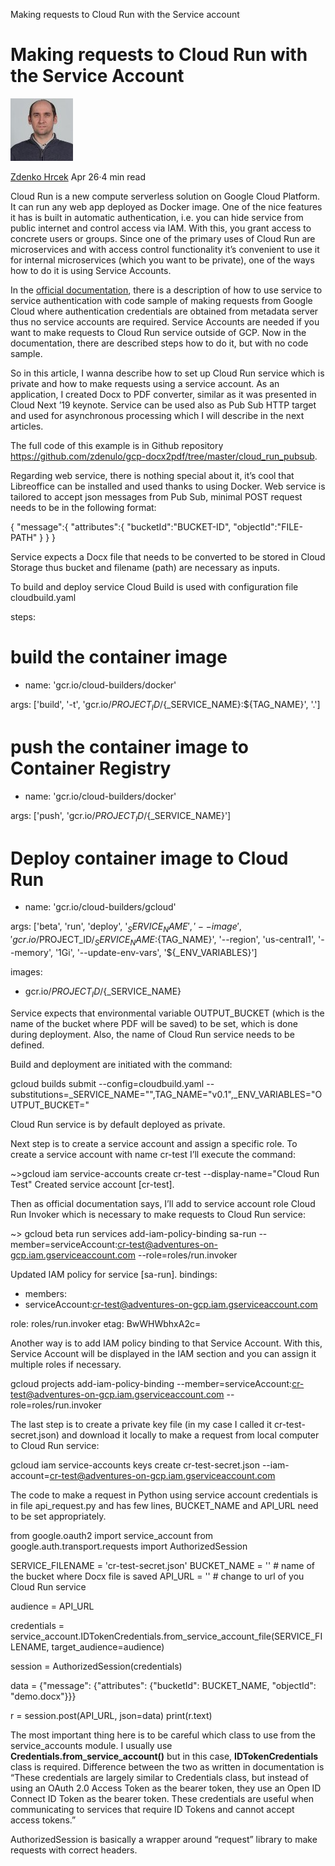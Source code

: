 Making requests to Cloud Run with the Service account

# Making requests to Cloud Run with the Service Account

[![2*1SPuBB83vjwqBHL5mNzcuQ.jpeg](../_resources/701f2a216fa221489fa9dd6f49a486d5.jpg)](https://medium.com/@zdenulo?source=post_header_lockup)

[Zdenko Hrcek](https://medium.com/@zdenulo)
Apr 26·4 min read

Cloud Run is a new compute serverless solution on Google Cloud Platform. It can run any web app deployed as Docker image. One of the nice features it has is built in automatic authentication, i.e. you can hide service from public internet and control access via IAM. With this, you grant access to concrete users or groups. Since one of the primary uses of Cloud Run are microservices and with access control functionality it’s convenient to use it for internal microservices (which you want to be private), one of the ways how to do it is using Service Accounts.

In the [official documentation](https://cloud.google.com/run/docs/securing/authenticating#service-to-service), there is a description of how to use service to service authentication with code sample of making requests from Google Cloud where authentication credentials are obtained from metadata server thus no service accounts are required. Service Accounts are needed if you want to make requests to Cloud Run service outside of GCP. Now in the documentation, there are described steps how to do it, but with no code sample.

So in this article, I wanna describe how to set up Cloud Run service which is private and how to make requests using a service account. As an application, I created Docx to PDF converter, similar as it was presented in Cloud Next ’19 keynote. Service can be used also as Pub Sub HTTP target and used for asynchronous processing which I will describe in the next articles.

The full code of this example is in Github repository https://github.com/zdenulo/gcp-docx2pdf/tree/master/cloud_run_pubsub.

Regarding web service, there is nothing special about it, it’s cool that Libreoffice can be installed and used thanks to using Docker. Web service is tailored to accept json messages from Pub Sub, minimal POST request needs to be in the following format:

{
"message":{
"attributes":{
"bucketId":"BUCKET-ID",
"objectId":"FILE-PATH"
}
}
}

Service expects a Docx file that needs to be converted to be stored in Cloud Storage thus bucket and filename (path) are necessary as inputs.

To build and deploy service Cloud Build is used with configuration file cloudbuild.yaml

steps:

# build the container image

- name: 'gcr.io/cloud-builders/docker'

args: ['build', '-t', 'gcr.io/$PROJECT_ID/${_SERVICE_NAME}:${TAG_NAME}', '.']

# push the container image to Container Registry

- name: 'gcr.io/cloud-builders/docker'

args: ['push', 'gcr.io/$PROJECT_ID/${_SERVICE_NAME}']

# Deploy container image to Cloud Run

- name: 'gcr.io/cloud-builders/gcloud'

args: ['beta', 'run', 'deploy', '${_SERVICE_NAME}', '--image', 'gcr.io/$PROJECT_ID/${_SERVICE_NAME}:${TAG_NAME}', '--region', 'us-central1', '--memory', '1Gi', '--update-env-vars', '${_ENV_VARIABLES}']

images:

- gcr.io/$PROJECT_ID/${_SERVICE_NAME}

Service expects that environmental variable OUTPUT_BUCKET (which is the name of the bucket where PDF will be saved) to be set, which is done during deployment. Also, the name of Cloud Run service needs to be defined.

Build and deployment are initiated with the command:

gcloud builds submit --config=cloudbuild.yaml --substitutions=_SERVICE_NAME="<service name>",TAG_NAME="v0.1",_ENV_VARIABLES="OUTPUT_BUCKET=<name of output bucket>"

Cloud Run service is by default deployed as private.

Next step is to create a service account and assign a specific role. To create a service account with name cr-test I’ll execute the command:

~>gcloud iam service-accounts create cr-test --display-name="Cloud Run Test"
Created service account [cr-test].

Then as official documentation says, I’ll add to service account role Cloud Run Invoker which is necessary to make requests to Cloud Run service:

~> gcloud beta run services add-iam-policy-binding sa-run --member=serviceAccount:cr-test@adventures-on-gcp.iam.gserviceaccount.com --role=roles/run.invoker

Updated IAM policy for service [sa-run].
bindings:

- members:
- serviceAccount:cr-test@adventures-on-gcp.iam.gserviceaccount.com

role: roles/run.invoker
etag: BwWHWbhxA2c=

Another way is to add IAM policy binding to that Service Account. With this, Service Account will be displayed in the IAM section and you can assign it multiple roles if necessary.

gcloud projects add-iam-policy-binding <PROJECT-ID> --member=serviceAccount:cr-test@adventures-on-gcp.iam.gserviceaccount.com --role=roles/run.invoker

The last step is to create a private key file (in my case I called it cr-test-secret.json) and download it locally to make a request from local computer to Cloud Run service:

gcloud iam service-accounts keys create cr-test-secret.json --iam-account=cr-test@adventures-on-gcp.iam.gserviceaccount.com

The code to make a request in Python using service account credentials is in file api_request.py and has few lines, BUCKET_NAME and API_URL need to be set appropriately.

from google.oauth2 import service_account
from google.auth.transport.requests import AuthorizedSession

SERVICE_FILENAME = 'cr-test-secret.json'
BUCKET_NAME = '' # name of the bucket where Docx file is saved
API_URL = '' # change to url of you Cloud Run service

audience = API_URL

credentials = service_account.IDTokenCredentials.from_service_account_file(SERVICE_FILENAME, target_audience=audience)

session = AuthorizedSession(credentials)

data = {"message": {"attributes": {"bucketId": BUCKET_NAME, "objectId": "demo.docx"}}}

r = session.post(API_URL, json=data)
print(r.text)

The most important thing here is to be careful which class to use from the service_accounts module. I usually use **Credentials.from_service_account()** but in this case, **IDTokenCredentials** class is required. Difference between the two as written in documentation is “These credentials are largely similar to Credentials class, but instead of using an OAuth 2.0 Access Token as the bearer token, they use an Open ID Connect ID Token as the bearer token. These credentials are useful when communicating to services that require ID Tokens and cannot accept access tokens.”

AuthorizedSession is basically a wrapper around “request” library to make requests with correct headers.
